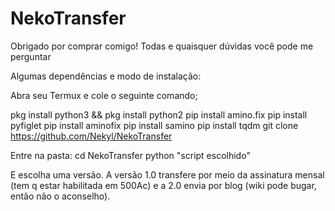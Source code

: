 # NekoTransfer
Obrigado por comprar comigo!
Todas e quaisquer dúvidas você pode me perguntar 

Algumas dependências e modo de instalação:

Abra seu Termux e cole o seguinte comando;

pkg install python3 && pkg install python2
pip install amino.fix
pip install pyfiglet
pip install aminofix
pip install samino
pip install tqdm
git clone https://github.com/Nekyl/NekoTransfer

Entre na pasta:
cd NekoTransfer
python "script escolhido"

E escolha uma versão. A versão 1.0 transfere por meio da assinatura mensal (tem q estar habilitada em 500Ac) e a 2.0 envia por blog (wiki pode bugar, então não o aconselho).
